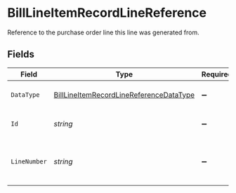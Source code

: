 # BillLineItemRecordLineReference

Reference to the purchase order line this line was generated from.


## Fields

| Field                                                                                                     | Type                                                                                                      | Required                                                                                                  | Description                                                                                               |
| --------------------------------------------------------------------------------------------------------- | --------------------------------------------------------------------------------------------------------- | --------------------------------------------------------------------------------------------------------- | --------------------------------------------------------------------------------------------------------- |
| `DataType`                                                                                                | [BillLineItemRecordLineReferenceDataType](../../models/shared/BillLineItemRecordLineReferenceDataType.md) | :heavy_minus_sign:                                                                                        | Allowed name of the 'dataType'.                                                                           |
| `Id`                                                                                                      | *string*                                                                                                  | :heavy_minus_sign:                                                                                        | 'id' of the underlying record.                                                                            |
| `LineNumber`                                                                                              | *string*                                                                                                  | :heavy_minus_sign:                                                                                        | Line number of the underlying record.                                                                     |